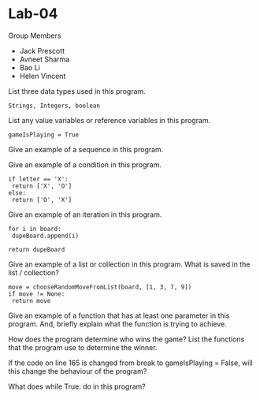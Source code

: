 # Lab-04

Group Members 
- Jack Prescott 
- Avneet Sharma
- Bao Li
- Helen Vincent 

List three data types used in this program.
        
    Strings, Integers, boolean 

List any value variables or reference variables in this program.
 
    gameIsPlaying = True

Give an example of a sequence in this program.
 
Give an example of a condition in this program.
 
    if letter == 'X':
     return ['X', 'O']
    else:
     return ['O', 'X']
  
Give an example of an iteration in this program.

    for i in board:
     dupeBoard.append(i)
     
    return dupeBoard
 
Give an example of a list or collection in this program. What is saved in the list / collection?
 
    move = chooseRandomMoveFromList(board, [1, 3, 7, 9])
    if move != None:
     return move
  
Give an example of a function that has at least one parameter in this program. And, briefly explain what the function is trying to achieve.
 
How does the program determine who wins the game? List the functions that the program use to determine the winner.
 
If the code on line 165 is changed from break to gameIsPlaying = False, will this change the behaviour of the program?
 
What does while True: do in this program?

